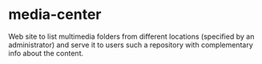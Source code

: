 # media-center
Web site to list multimedia folders from different locations (specified by an administrator) and serve it to users such a repository with complementary info about the content.
